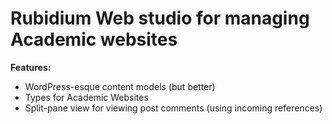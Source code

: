 # Rubidium Web studio for managing Academic websites

**Features:**

- WordPress-esque content models (but better)
- Types for Academic Websites
- Split-pane view for viewing post comments (using incoming references)
